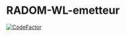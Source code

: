 # RADOM-WL-emetteur
[![CodeFactor](https://www.codefactor.io/repository/github/jaybi/radom-wl-recepteur/badge)](https://www.codefactor.io/repository/github/jaybi/radom-wl-recepteur)
